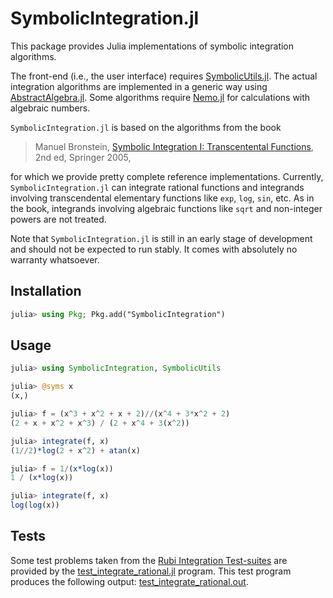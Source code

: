# SymbolicIntegration.jl
This package provides Julia implementations of symbolic integration algorithms.

The front-end (i.e., the user interface) requires [SymbolicUtils.jl](https://symbolicutils.juliasymbolics.org/).
The actual integration algorithms are implemented in a generic way using [AbstractAlgebra.jl](https://nemocas.github.io/AbstractAlgebra.jl/dev/).
Some algorithms require [Nemo.jl](https://nemocas.github.io/Nemo.jl/dev/) for calculations with algebraic numbers.

`SymbolicIntegration.jl` is based on the algorithms from the book

> Manuel Bronstein, [Symbolic Integration I: Transcentental Functions](https://link.springer.com/book/10.1007/b138171), 2nd ed, Springer 2005,

for which we provide pretty complete reference implementations.
Currently, `SymbolicIntegration.jl` can integrate rational functions and integrands involving transcendental elementary 
functions like `exp`, `log`, `sin`, etc.
As in the book, integrands involving algebraic functions like `sqrt` and non-integer powers are not treated.

Note that `SymbolicIntegration.jl` is still in an early stage of development and should not be expected to run stably.  It comes with absolutely no warranty whatsoever.



## Installation
```julia
julia> using Pkg; Pkg.add("SymbolicIntegration")
```

## Usage
```julia
julia> using SymbolicIntegration, SymbolicUtils

julia> @syms x
(x,)

julia> f = (x^3 + x^2 + x + 2)//(x^4 + 3*x^2 + 2)
(2 + x + x^2 + x^3) / (2 + x^4 + 3(x^2))

julia> integrate(f, x)
(1//2)*log(2 + x^2) + atan(x)

julia> f = 1/(x*log(x))
1 / (x*log(x))

julia> integrate(f, x)
log(log(x))
```

## Tests
Some test problems taken from the
[Rubi Integration Test-suites](https://rulebasedintegration.org/testProblems.html)
are provided by the [test_integrate_rational.jl](https://github.com/HaraldHofstaetter/SymbolicIntegration.jl/blob/main/test/test_integrate_rational.jl)
program. This test program produces the following output: [test_integrate_rational.out](https://github.com/HaraldHofstaetter/SymbolicIntegration.jl/blob/main/test/test_integrate_rational.out). 
